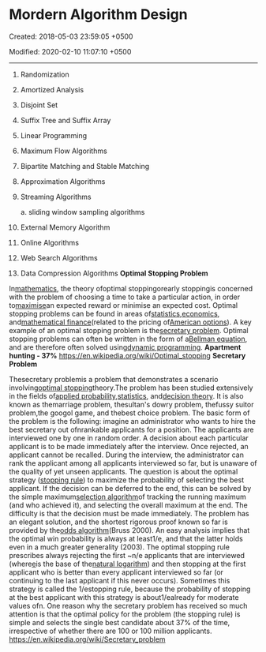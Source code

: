 # Mordern Algorithm Design

Created: 2018-05-03 23:59:05 +0500

Modified: 2020-02-10 11:07:10 +0500

---

1.  Randomization

2.  Amortized Analysis

3.  Disjoint Set

4.  Suffix Tree and Suffix Array

5.  Linear Programming

6.  Maximum Flow Algorithms

7.  Bipartite Matching and Stable Matching

8.  Approximation Algorithms

9.  Streaming Algorithms

    a.  sliding window sampling algorithms

10. External Memory Algorithm

11. Online Algorithms

12. Web Search Algorithms

13. Data Compression Algorithms
**Optimal Stopping Problem**

In[mathematics](https://en.wikipedia.org/wiki/Mathematics), the theory ofoptimal stoppingorearly stoppingis concerned with the problem of choosing a time to take a particular action, in order to[maximise](https://en.wikipedia.org/wiki/Optimization_(mathematics))an expected reward or minimise an expected cost. Optimal stopping problems can be found in areas of[statistics](https://en.wikipedia.org/wiki/Statistics),[economics](https://en.wikipedia.org/wiki/Economics), and[mathematical finance](https://en.wikipedia.org/wiki/Mathematical_finance)(related to the pricing of[American options](https://en.wikipedia.org/wiki/American_options)). A key example of an optimal stopping problem is the[secretary problem](https://en.wikipedia.org/wiki/Secretary_problem). Optimal stopping problems can often be written in the form of a[Bellman equation](https://en.wikipedia.org/wiki/Bellman_equation), and are therefore often solved using[dynamic programming](https://en.wikipedia.org/wiki/Dynamic_programming).
**Apartment hunting - 37%**
<https://en.wikipedia.org/wiki/Optimal_stopping>
**Secretary Problem**

Thesecretary problemis a problem that demonstrates a scenario involving[optimal stopping](https://en.wikipedia.org/wiki/Optimal_stopping)theory.The problem has been studied extensively in the fields of[applied probability](https://en.wikipedia.org/wiki/Applied_probability),[statistics](https://en.wikipedia.org/wiki/Statistics), and[decision theory](https://en.wikipedia.org/wiki/Decision_theory). It is also known as themarriage problem, thesultan's dowry problem, thefussy suitor problem,the googol game, and thebest choice problem.
The basic form of the problem is the following: imagine an administrator who wants to hire the best secretary out ofnrankable applicants for a position. The applicants are interviewed one by one in random order. A decision about each particular applicant is to be made immediately after the interview. Once rejected, an applicant cannot be recalled. During the interview, the administrator can rank the applicant among all applicants interviewed so far, but is unaware of the quality of yet unseen applicants. The question is about the optimal strategy ([stopping rule](https://en.wikipedia.org/wiki/Stopping_rule)) to maximize the probability of selecting the best applicant. If the decision can be deferred to the end, this can be solved by the simple maximum[selection algorithm](https://en.wikipedia.org/wiki/Selection_algorithm)of tracking the running maximum (and who achieved it), and selecting the overall maximum at the end. The difficulty is that the decision must be made immediately.
The problem has an elegant solution, and the shortest rigorous proof known so far is provided by the[odds algorithm](https://en.wikipedia.org/wiki/Odds_algorithm)(Bruss 2000). An easy analysis implies that the optimal win probability is always at least1/e, and that the latter holds even in a much greater generality (2003). The optimal stopping rule prescribes always rejecting the first ~n/e applicants that are interviewed (where[e](https://en.wikipedia.org/wiki/E_(mathematical_constant))is the base of the[natural logarithm](https://en.wikipedia.org/wiki/Natural_logarithm)) and then stopping at the first applicant who is better than every applicant interviewed so far (or continuing to the last applicant if this never occurs). Sometimes this strategy is called the 1/estopping rule, because the probability of stopping at the best applicant with this strategy is about1/ealready for moderate values ofn. One reason why the secretary problem has received so much attention is that the optimal policy for the problem (the stopping rule) is simple and selects the single best candidate about 37% of the time, irrespective of whether there are 100 or 100 million applicants.
<https://en.wikipedia.org/wiki/Secretary_problem>
